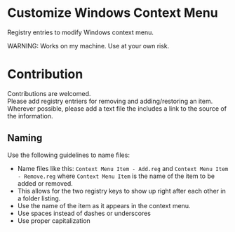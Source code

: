 # Customize Windows Context Menu

Registry entries to modify Windows context menu.

WARNING: Works on my machine. Use at your own risk.

# Contribution

Contributions are welcomed.  
Please add registry entriers for removing and adding/restoring an item.  
Wherever possible, please add a text file the includes a link to the source of the information.  

## Naming

Use the following guidelines to name files:
- Name files like this: `Context Menu Item - Add.reg` and `Context Menu Item - Remove.reg` where `Context Menu Item` is the name of the item to be added or removed.
- This allows for the two registry keys to show up right after each other in a folder listing.
- Use the name of the item as it appears in the context menu.
- Use spaces instead of dashes or underscores
- Use proper capitalization

